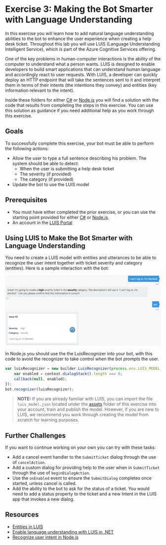 # Exercise 3: Making the Bot Smarter with Language Understanding

In this exercise you will learn how to add natural language understanding abilities to the bot to enhance the user experience when creating a help desk ticket. Throughout this lab you will use LUIS (Language Understanding Intelligent Service), which is part of the Azure Cognitive Services offering.

One of the key problems in human-computer interactions is the ability of the computer to understand what a person wants. LUIS is designed to enable developers to build smart applications that can understand human language and accordingly react to user requests. With LUIS, a developer can quickly deploy an HTTP endpoint that will take the sentences sent to it and interpret them in terms of their intents (the intentions they convey) and entities (key information relevant to the intent).

Inside these folders for either [C#](./CSharp/exercise3-LuisDialog) or [Node.js](./Node/exercise3-LuisDialog) you will find a solution with the code that results from completing the steps in this exercise. You can use this solution as guidance if you need additional help as you work through this exercise.

## Goals

To successfully complete this exercise, your bot must be able to perform the following actions:

- Allow the user to type a full sentence describing his problem. The system should be able to detect:
  - When the user is submitting a help desk ticket
  - The severity (if provided)
  - The category (if provided)
- Update the bot to use the LUIS model

## Prerequisites

* You must have either completed the prior exercise, or you can use the starting point provided for either [C#](./CSharp/exercise2-TicketSubmissionDialog) or [Node.js](./Node/exercise2-TicketSubmissionDialog).
* An account in the [LUIS Portal](https://www.luis.ai)

## Using LUIS to Make the Bot Smarter with Language Understanding

You need to create a LUIS model with entities and utterances to be able to recognize the user intent together with ticket severity and category (entities). Here is a sample interaction with the bot:

![exercise3-dialog](./Node/images/exercise3-dialog.png)

In Node.js you should use the the LuisRecognizer into your bot, with this code to avoid the recognizer to take control when the bot prompts the user.

```javascript
var luisRecognizer = new builder.LuisRecognizer(process.env.LUIS_MODEL_URL).onEnabled((context, callback) => {
    var enabled = context.dialogStack().length === 0;
    callback(null, enabled);
});
bot.recognizer(luisRecognizer);
```

> **NOTE:** If you are already familiar with LUIS, you can import the file `luis_model.json` located under the [assets](assets/exercise3-LuisDialog) folder of this exercise into your account, train and publish the model. However, if you are new to LUIS, we recommend you work through creating the model from scratch for learning purposes.

## Further Challenges

If you want to continue working on your own you can try with these tasks:

* Add a cancel event handler to the `SubmitTicket` dialog through the use of `cancelAction`.
* Add a custom dialog for providing help to the user when in `SubmitTicket` through the use of `beginDialogAction`.
* Use the `onEnabled` event to ensure the `SubmitDialog` completes once started, unless cancel is called.
* Add the ability to the bot to ask for the status of a ticket. You would need to add a status property to the ticket and a new Intent in the LUIS app that invokes a new dialog.

## Resources

- [Entities in LUIS](https://docs.microsoft.com/en-us/azure/cognitive-services/LUIS/luis-concept-entity-types)
- [Enable language understanding with LUIS in .NET](https://docs.microsoft.com/en-us/bot-framework/dotnet/bot-builder-dotnet-luis-dialogs)
- [Recognize user intent in Node.js](https://docs.microsoft.com/en-us/bot-framework/nodejs/bot-builder-nodejs-recognize-intent)